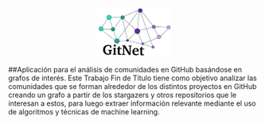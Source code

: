 <p align="center">
  <img src="https://github.com/abetancordelrosario/GitNet/blob/main/docs/images/logo-recortado.png" width="150" height="100" />
</p>

##Aplicación para el análisis de comunidades en GitHub basándose en grafos de interés.
Este Trabajo Fin de Título tiene como objetivo analizar las comunidades que se forman alrededor de los distintos proyectos en GitHub creando un grafo a partir de los stargazers y otros repositorios que le interesan a estos, para luego extraer información relevante mediante el uso de algoritmos y técnicas de machine learning.
